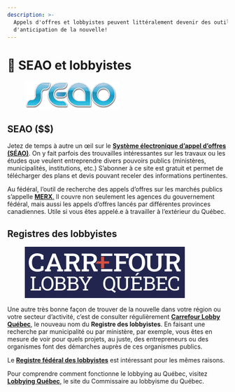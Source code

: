 ```yaml
---
description: >-
  Appels d'offres et lobbyistes peuvent littéralement devenir des outils
  d'anticipation de la nouvelle!
---
```


# 🧀 SEAO et lobbyistes

<figure><img src="../.gitbook/assets/logo_seao2.png" alt=""><figcaption></figcaption></figure>

## SEAO (\$$)

Jetez de temps à autre un œil sur le [**Système électronique d’appel d’offres (SÉAO)**](https://seao.ca/). On y fait parfois des trouvailles intéressantes sur les travaux ou les études que veulent entreprendre divers pouvoirs publics (ministères, municipalités, institutions, etc.) S’abonner à ce site est gratuit et permet de télécharger des plans et devis pouvant receler des informations pertinentes.

Au fédéral, l’outil de recherche des appels d’offres sur les marchés publics s’appelle [**MERX**.](http://www.merx.com/) Il couvre non seulement les agences du gouvernement fédéral, mais aussi les appels d’offres lancés par différentes provinces canadiennes. Utile si vous êtes appelé.e à travailler à l’extérieur du Québec.

## Registres des lobbyistes

<figure><img src="../.gitbook/assets/carrefourLobby.png" alt="" width="366"><figcaption></figcaption></figure>

Une autre très bonne façon de trouver de la nouvelle dans votre région ou votre secteur d’activité, c’est de consulter régulièrement [**Carrefour Lobby Québec**](https://www.carrefourlobby.quebec/home), le nouveau nom du **Registre des lobbyistes**. En faisant une recherche par municipalité ou par ministère, par exemple, vous êtes en mesure de voir pour quels projets, au juste, des entrepreneurs ou des organismes font des démarches auprès de ces organismes publics.

Le [**Registre fédéral des lobbyistes**](https://lobbycanada.gc.ca/app/secure/ocl/lrs/do/guest?lang=fra) est intéressant pour les mêmes raisons.

Pour comprendre comment fonctionne le lobbying au Québec, visitez [**Lobbying Québec**](https://lobbyisme.quebec/), le site du Commissaire au lobbyisme du Québec.
